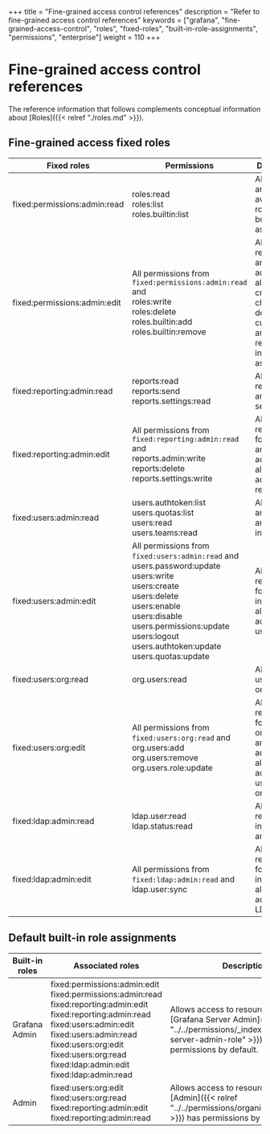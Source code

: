 +++
title = "Fine-grained access control references"
description = "Refer to fine-grained access control references"
keywords = ["grafana", "fine-grained-access-control", "roles", "fixed-roles", "built-in-role-assignments", "permissions", "enterprise"]
weight = 110
+++

# Fine-grained access control references
The reference information that follows complements conceptual information about [Roles]({{< relref "./roles.md" >}}).

## Fine-grained access fixed roles

Fixed roles | Permissions | Descriptions
--- | --- | ---
fixed:permissions:admin:read | roles:read<br>roles:list<br>roles.builtin:list | Allows to list and get available roles and built-in role assignments.
fixed:permissions:admin:edit | All permissions from `fixed:permissions:admin:read` and <br>roles:write<br>roles:delete<br>roles.builtin:add<br>roles.builtin:remove | Allows every read action and in addition allows to create, change and delete custom roles and create or remove built-in role assignments.
fixed:reporting:admin:read | reports:read<br>reports:send<br>reports.settings:read | Allows to read reports and report settings.
fixed:reporting:admin:edit | All permissions from `fixed:reporting:admin:read` and <br>reports.admin:write<br>reports:delete<br>reports.settings:write | Allows every read action for reports and in addition allows to administer reports. 
fixed:users:admin:read | users.authtoken:list<br>users.quotas:list<br>users:read<br>users.teams:read | Allows to list and get users and related information.
fixed:users:admin:edit | All permissions from `fixed:users:admin:read` and <br>users.password:update<br>users:write<br>users:create<br>users:delete<br>users:enable<br>users:disable<br>users.permissions:update<br>users:logout<br>users.authtoken:update<br>users.quotas:update | Allows every read action for users and in addition allows to administer users. 
fixed:users:org:read | org.users:read | Allows to get user organizations.
fixed:users:org:edit | All permissions from `fixed:users:org:read` and <br>org.users:add<br>org.users:remove<br>org.users.role:update | Allows every read action for user organizations and in addition allows to administer user organizations.
fixed:ldap:admin:read | ldap.user:read<br>ldap.status:read | Allows to read LDAP information and status.
fixed:ldap:admin:edit | All permissions from `fixed:ldap:admin:read` and <br>ldap.user:sync | Allows every read action for LDAP and in addition allows to administer LDAP.

## Default built-in role assignments

Built-in roles | Associated roles | Descriptions
--- | --- | ---
Grafana Admin | fixed:permissions:admin:edit<br>fixed:permissions:admin:read<br>fixed:reporting:admin:edit<br>fixed:reporting:admin:read<br>fixed:users:admin:edit<br>fixed:users:admin:read<br>fixed:users:org:edit<br>fixed:users:org:read<br>fixed:ldap:admin:edit<br>fixed:ldap:admin:read | Allows access to resources which [Grafana Server Admin]({{< relref "../../permissions/_index.md#grafana-server-admin-role" >}}) has permissions by default.
Admin | fixed:users:org:edit<br>fixed:users:org:read<br>fixed:reporting:admin:edit<br>fixed:reporting:admin:read | Allows access to resource which [Admin]({{< relref "../../permissions/organization_roles.md" >}}) has permissions by default.